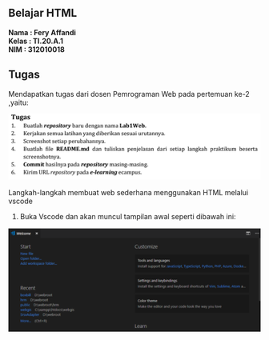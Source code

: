 ## Belajar HTML

**Nama     : Fery Affandi** <br>
**Kelas    : TI.20.A.1**  <br>
**NIM      : 312010018** <br>

## Tugas

Mendapatkan tugas dari dosen Pemrograman Web pada pertemuan ke-2 ,yaitu:

![Tugas](foto/tugas_kuliah.png)

Langkah-langkah membuat web sederhana menggunakan HTML melalui vscode <br>

1. Buka Vscode dan akan muncul tampilan awal seperti dibawah ini: 

![tampilan Vscode](foto/tampilan_VScode.png)
